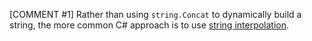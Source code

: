 [COMMENT #1]
Rather than using `string.Concat` to dynamically build a string, the more common C# approach is to use [string interpolation](https://csharp.net-tutorials.com/operators/the-string-interpolation-operator/).
